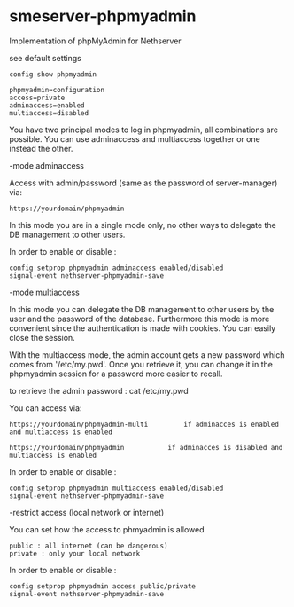 smeserver-phpmyadmin
====================
Implementation of phpMyAdmin for Nethserver

see default settings

	config show phpmyadmin

	phpmyadmin=configuration
	access=private
	adminaccess=enabled
	multiaccess=disabled

You have two principal modes to log in phpmyadmin, all combinations are possible. 
You can use adminaccess and multiaccess together or one instead the other.

-mode adminaccess

Access with admin/password (same as the password of server-manager) via: 

	https://yourdomain/phpmyadmin

In this mode you are in a single mode only, no other ways to delegate the DB management to other users.

In order to enable or disable :

	config setprop phpmyadmin adminaccess enabled/disabled
	signal-event nethserver-phpmyadmin-save

-mode multiaccess

In this mode you can delegate the DB management to other users by the user and the password of the database. 
Furthermore this mode is more convenient since the authentication is made with cookies. You can easily close the session.

With the multiaccess mode, the admin account gets a new password which comes from '/etc/my.pwd'. 
Once you retrieve  it, you can change it in the phpmyadmin session for a password more easier to recall.

to retrieve the admin password : cat /etc/my.pwd

You can access via:
 
	https://yourdomain/phpmyadmin-multi 		if adminacces is enabled and multiaccess is enabled

	https://yourdomain/phpmyadmin 			if adminacces is disabled and multiaccess is enabled

In order to enable or disable :

	config setprop phpmyadmin multiaccess enabled/disabled
	signal-event nethserver-phpmyadmin-save

-restrict access (local network or internet)

You can set how the access to phmyadmin is allowed

	public : all internet (can be dangerous)
	private : only your local network

In order to enable or disable :

	config setprop phpmyadmin access public/private
	signal-event nethserver-phpmyadmin-save

